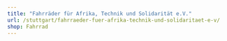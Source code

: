 ```yaml
---
title: "Fahrräder für Afrika, Technik und Solidarität e.V."
url: /stuttgart/fahrraeder-fuer-afrika-technik-und-solidaritaet-e-v/
shop: Fahrrad
---
```

